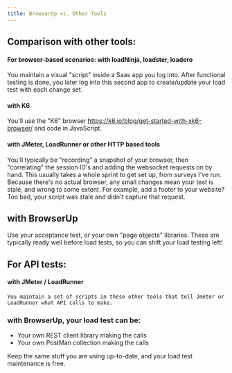 ```yaml
---
title: BrowserUp vs. Other Tools
---
```


## Comparison with other tools:

#### For browser-based scenarios:	with loadNinja, loadster, loadero

You maintain a visual "script" inside a Saas app you log into. After functional testing is done, you later log into this second app to create/update your load test with each change set.

#### with K6

You'll use the "K6" browser https://k6.io/blog/get-started-with-xk6-browser/ and code in JavaScript.

 #### with JMeter, LoadRunner or other HTTP based tools

You'll typically be "recording" a snapshot of your browser, then "correlating" the session ID's and adding the websocket requests on by hand. This usually takes a whole sprint to get set up, from surveys I've run. Because there's no actual browser, any small changes mean your test is stale, and wrong to some extent. For example, add a footer to your website? Too bad, your script was stale and didn't capture that request.


## with **BrowserUp**

Use your acceptance test, or your own "page objects" libraries. These are typically ready well before
		load tests, so you can shift your load testing left!

##  For API tests:

#### with JMeter	/ LoadRunner
    You maintain a set of scripts in these other tools that tell Jmeter or LoadRunner what API calls to make.

### with BrowserUp, your load test can be:
* Your own REST client library making the calls
* Your own PostMan collection making the calls

Keep the same stuff you are using up-to-date, and your load test maintenance is free.

